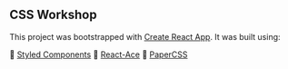 ## CSS Workshop

This project was bootstrapped with [Create React App](https://github.com/facebookincubator/create-react-app). It was built using:

:nail_care: [Styled Components](https://www.styled-components.com/)
:memo: [React-Ace](https://github.com/securingsincity/react-ace)
:yellow_heart: [PaperCSS](https://www.getpapercss.com/)
